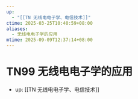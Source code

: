 ```yaml
---
up:
  - "[[TN 无线电电子学、电信技术]]"
ctime: 2025-03-25T10:40:59+08:00
aliases:
  - 无线电电子学的应用
mtime: 2025-09-09T12:37:14+08:00
---
```


# TN99 无线电电子学的应用

- up: [[TN 无线电电子学、电信技术]]
